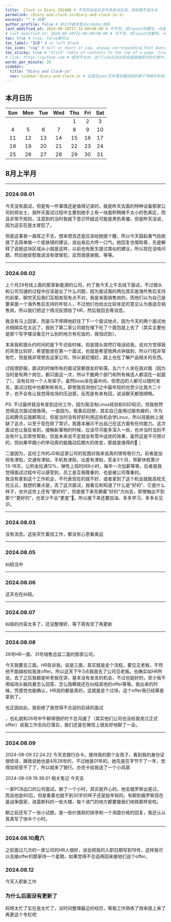 ```yaml
---
title:  Clock in Diary 202408 # 不写的话会从文件名自动生成。但标题不宜太长
permalink: /diary-and-clock-in/diary-and-clock-in-3/
excerpt: "" # 摘要
author_profile: false # 则让作者信息从sidebar消失
last_modified_at: 2024-08-18T17:32:00+08:00 # 可不写，但layout则要写。+8是东八区
# last_modified_at: 2024-06-28T22:00:00+08:00 # 可不写，但layout则要写。+8是东八区
toc: true # true, false都可以
toc_label: "目录" # or left blank
toc_icon: "cog" # null or heart or cag, anyway corresponding Font Awesome icon name (without fa prefix)
toc_sticky: true # "Stick" table of contents to the top of a page. true: toc floats. false: toc fixed
# link: https://github.com # 感觉不太对，这个link应该出现在超链接部分的引用中，但是试验后发现会变成文章标题的url，所以注释掉了
words_per_minute: 20
sidebar:
  title: "Diary and Clock-in"
  nav: sidebar-diary-and-clock-in # 这是在yaml文件里你要找到的那个导航栏的名字
---
```



## 本月日历

| Sun | Mon | Tue | Wed | Thu | Fri | Sat |
| :---: | :---: | :---: | :---: | :---: | :---: | :---: |
|   |   |   |   | 1 | 2 | 3 |
| 4 | 5 | 6 | 7 | 8 | 9 | 10  |
| 11  | 12  | 13  | 14  | 15  | 16  | 17  |
| 18  | 19  | 20  | 21  | 22  | 23  | 24  |
| 25  | 26  | 27  | 28  | 29  | 30  | 31  |

## 8月上半月

---
### 2024.08.01

今天没有面试，但是有一件事情还是值得记录的，就是昨天去面的特种设备那家公司的郑女士，我昨天面试过程中主要到她手上有一块面积稍微不太小的色素区，而且非常不规则，注意到的当时我就下意识怀疑这可能是黑色素瘤，但是昨天没说，因为这实在是太冒犯了。

但是这事我一直挥之不去，想来想去还是应该给她提个醒，所以今天鼓起勇气给她提了去简单做一个皮肤镜的建议，说出来后大呼一口气。她回复也很和善，先是解释了说她这块区域从小就是这样，以前也有医生提过类似的建议，所以现在没啥问题，然后她安慰我说没有很冒犯，反而很感谢我，等等。

---
### 2024.08.02

上个月29号线上面的那家新能源的公司，约了我今天上午去线下面试，不过猎头和公司沟通的过程中应该是出了什么问题，因为面试我的两位其实是海外售后支持的前辈，聊完天后我们互相发现有点不对，我是来面销售岗的，而他们以为自己是要来面一个海外售后支持的年轻人，不过他们也给出比较肯定的意见认为我适合销售岗，所以我们把这个情况反馈给了HR，然后我回去等消息。

我没有马上回家，而是马不停蹄地赶往了下一个面试地点，因为今天的两个面试地点相隔实在太远了，我到了第二家公司就在楼下吃了个面包就上去了（其实主要也是那个写字楼没看见什么别的地方有吃饭的，我怕迟到）。

本来我和猎头约时间的是下午迟些时候，但是猎头突然打电话给我，说对方觉得我的背景比较好，希望能放在第一个面试，也就是希望我两点钟就到，所以行程非常匆忙，但是我非常想去这家公司，所以紧赶慢赶，路上也在了解产品相关的东西。
<!-- 深圳市福田区皇岗路5001号深业上城写字楼A座7楼 -->
过程很舒服，面试的时候所有的面试官都很友好和蔼，五六个人坐在我对面（因为当时是有两个岗位，都只面这一次，所以干脆两个部门和所有候选人都混在一起面了），没有任何一个人有架子。虽然boss坐在最中间，但旁边的人都可以随时发言。面试过程中也都彬彬有礼，即使我目测他们之中最年轻的也至少比我大二十岁，也不会有让我觉得怯场的压迫感，反而是有来有回，说话聊天都很顺畅。

PS: 不过最终我没有拿到这份工作，因为我没有Linux经验和SSD知识。但我依然觉得这次面试很值得。
一是因为，我事后回想，其实自己是用过服务器的，华为云和腾讯云我都用过，但是当时没有好好利用这些机会学Linux，所以技能树上就缺了这点，以至于现在除了常识，我基本展示不出自己在这方面有任何能力。这次面试也让我反省到，接触新事物的时候，应该尽可能多深入一些，也许当时当刻不会有什么实质性帮助，但是未来说不定就会有雪中送炭的效果，虽然这是不可预计的，但如果早期小的举动真的能撬动后期大的改变，那就是值得的🤔；

二是因为，这份工作的JD和这家公司的氛围对我来说真的很有吸引力。前者是加班有津贴，交通有津贴，手机有津贴，出差有津贴，奖金3个月，带薪休假累计13-18天，公积金拉满12%，弹性上班时间8小时，每年一次加薪等等，后者是我觉得面试过程中可以感受到，员工是互相尊重的、也是被公司尊重的。
<br>我没有拿到这个工作机会，不代表现在的就不好、或者拿到了这个机会就能高枕无忧云云，我想的重点是，去了这次面试，我看见和知道了什么是“好的”、它是什么样子，也许这世上还有“更好的”，但是接下来先朝着“好的”方向去，即使触达不到那个“更好的”，也至少不会“更差”🤔。所以接下来还要加油，多多学习，多多长见识。

---
### 2024.08.03

没有消息。这些天忙着找工作，都没有心思看奥运

---
### 2024.08.05

<!-- ？？？其实这里有很多思考的过程，或许我应该勇敢踏出半导体的圈子，这次依然唯唯诺诺，以后可能就没有机会了
  2024-08-05 16:18:15
相关笔记
#1 不会化妆不会穿衣服不懂商务，也许现在开始突破这个舒适圈是好事。应该要勇敢尝试

 -->

纠结当中

---
### 2024.08.06

这天也在纠结。

<!-- 2024-08-06 18:33:18
开始纠结这两个offer了，然后现在在中山公园散步。
拍了照片

猎聘app也有截图 -->

---
### 2024.08.07

<!-- 下午和健哥通了电话 -->
纠结的内容太多了，还没整理好，等下周有空了再更新

---
### 2024.08.08

26号HR一面、31号销售总监二面的那家公司，
<!-- 华芯 -->
今天我要去三面。HR告诉我，说是三面，其实就是走个流程，要见见老板，不然他不能越权给我发offer。所以这天下午3点我就去了公司见老板。也确实如HR所说，去了之后我都是听老板在讲，基本没有发言的机会，不过也挺好的，至少我不用临场头脑风暴怎么回答、怎么隐瞒我还在纠结其他的offer等等。我出来的时候，凭感觉也能确认，HR说的都是真的，这就是走个过场，这个offer我已经算是拿到了。

也正因如此，我拒绝了我觉得不合适的后续的面试
<!-- PI和富泰 -->
，也礼貌和26号中午聊得很好的卞总沟通了（其实他们公司也没给我发过正式offer）说我工作去向已落实，我们还是在微信上很友好地聊了一会。

---
### 2024.08.09

2024-08-09 22:24:22
今天去银行办卡。接待我的那个女孩子，看到我的身份证很惊讶，跟我说她也是4月28号的，不过她是01年的。她先是在字节干了一年，觉得加班受不了了，所以就来了银行。办完卡给我送了一个小风扇


<!-- 从银行出来的时候打了个车，搞得有点尴尬，最后迟到了，不过中间司机在等红灯的时候有人就在路上卖腰靠，我和司机聊天，他就跟我说：
2024-08-09 10:11:42
相关笔记
#1 路上好卖腰靠 -->


2024-08-09 19:36:01
相关笔记
今天去
<!-- 品升高 -->
一家PCB出口的公司面试，聊了一个小时，其实挺开心的，他去俄罗斯出差过，而且他是80后，但是看着也就不到30岁的样子还是挺年轻的。有聊到俄罗斯现在是战争国家，进莫斯科的一些大楼，每个进门的地方都要像我们地铁那样安检。

聊之前还写了一张小试题，是一些价值观的排序和一个询盘价格的回复，我还认认真真写了快半个小时。

---


### 2024.08.10周六

<!-- 华芯 -->
之前面过几次的一家公司的HR人很好，说会把我的入职日期写到19号，这样我可以去接offer的那家待一个星期，如果觉得不合适再回来接他们这个offer。



### 2024.08.12

今天入职新工作

<!-- 
2024-08-12 15:15:31
相关笔记
#1 可以更换工作位置


### 2024.08.13



### 2024.08.14

记 昨天周三出去东莞的厂了

### 2024.08.15

2024-08-15 09:29:30
#1 今天疯狂在领英上拓展connection

2024-08-15 17:05:09
相关笔记
#1 今天要做一个PPT，包含市场分析啥的。下周三或四要来这里，会议纪要整理 做PPT，加内容：美国的市场分析。。.来自会议纪要

2024-08-15 18:07:23
#1 开了半个小时的会，内容好多啊，同事说话速度好快，还有很多我不知道的名词

2024-08-15 18:49:13
相关笔记
#Life/工作日记 感觉还是靠谱的，培训的人、资料很认真，大家也认真听和参与
### 2024.08.16

今天上午参加一个培训，下午帮同事做她的MPPT和市场分析，因为过段时间有美国客户要来，而且这个月几个同事们要去美国也要用这个PPT，到时去了就没时间做更改了。 -->

<!-- 
另外下午有个同事让我整理三个订单，因为这三个订单的客户之后也是要移交给我的，所以让我先熟悉熟悉，我下午一直在弄PPT，没来得及弄，等到晚上同事就已经自己帮我给做完了，有点不好意思。

AS最近要启用新的SRM系统，所以我要学

今天晚上和朋友聊天。

忙疯了
把水鞋落在了公司
猪猪这个班感觉如何？
目前暂时感觉还行
同事都挺年轻，去问其他同事问题也很认真，几乎没有人敷衍我
上了年纪的同事也比较和蔼，可能有点偏外企
比我在芯海的时候好很多
而且用飞书，效率很高，需要的资料大部分时候我都能自己找到
流程催办的时候一键催到老板也不会被说什么
工作内容就是接管一些同事的出单什么的，熟悉以后他们慢慢把这几个客户移交给我，有什么需要帮忙的他们会找我
因为有的培训下周才开始，我很多东西不知道，所以也没有太多能做的
就是节奏很紧凑，我上厕所都跑着去
感觉生物钟都跟着改变
是事情很紧急？也不是，是我想快点做好，因为随时可能要开会，一个会拨过来我的工作就要delay。所以如果我能快点做好的话，就不会太突兀
我昨天下午收到一个写会议纪要的任务，但是开会那个老哥说话特别快，飞书根本没有办法识别他说的话。所以我昨天11点睡，今天上午6:00起来把这整个会议听了两遍现在把公司的电脑背在身上，和同事明天要做PPT，因为下周北美客户就要来。然后几个同事这个月要去美国，到时候他们就没有时间再改了，所以这几天必须做好

有没有调休？没有问诶，但是还好，今天下午我们也一直在做这个PPT，这个同事人挺好的，明天跟她碰一面我也不排斥。本来说今天下午做好她就可以美美过周末，但是今天下午我们找北美那个同事要资料一直没要到，所以今天就搞不完了。有一些PPT要用的图片资料在notion里面，但是今天网络不稳定，notion没有办法访问，所以这素材也没弄到。

但是还有几点好，第1个是每天中午管饭，如果不吃的话就会以补贴的形式月底发放。晚上加班也可以报名晚饭。另外培训弄得挺认真的，昨天开了一个财务的培训，全员必须参加，讲课的老哥也不是敷衍的，我竟然听明白了。我以前从来没有了解过资产负债表 利润表 增值税这些东西。昨晚公司给大家都订了饭。所以截至目前为止，我暂时感觉还是挺好的

诶但我记得一个就是，手册里有说的，可以在自己喜欢的地方办公，不用一直在工位，所以我有时候背着笔记本电脑随地大小工
 -->


### 为什么后面没有更新了

妈呀太忙了实在是太忙了，没时间整理最近的经历，等我工作熟练了效率提上来了再更这个专栏吧
